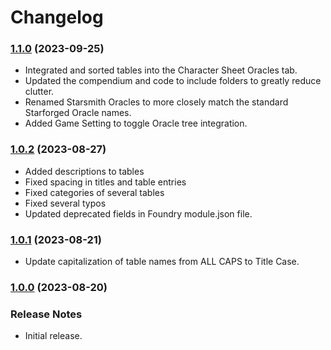 # Changelog

### [1.1.0](https://github.com/jendave/starsmith-expanded-oracles/commits/main) (2023-09-25)

* Integrated and sorted tables into the Character Sheet Oracles tab.
* Updated the compendium and code to include folders to greatly reduce clutter.
* Renamed Starsmith Oracles to more closely match the standard Starforged Oracle names.
* Added Game Setting to toggle Oracle tree integration.

### [1.0.2](https://github.com/jendave/starsmith-expanded-oracles/commits/main) (2023-08-27)

* Added descriptions to tables
* Fixed spacing in titles and table entries
* Fixed categories of several tables
* Fixed several typos
* Updated deprecated fields in Foundry module.json file.

### [1.0.1](https://github.com/jendave/starsmith-expanded-oracles/commits/main) (2023-08-21)

* Update capitalization of table names from ALL CAPS to Title Case.

### [1.0.0](https://github.com/jendave/starsmith-expanded-oracles/commits/main) (2023-08-20)

### Release Notes

* Initial release.
